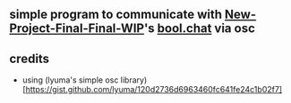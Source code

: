 ## simple program to communicate with [New-Project-Final-Final-WIP](https://github.com/New-Project-Final-Final-WIP)'s [bool.chat](https://github.com/New-Project-Final-Final-WIP/bool.chat) via osc

## credits 
- using (lyuma's simple osc library)[https://gist.github.com/lyuma/120d2736d6963460fc641fe24c1b02f7]
